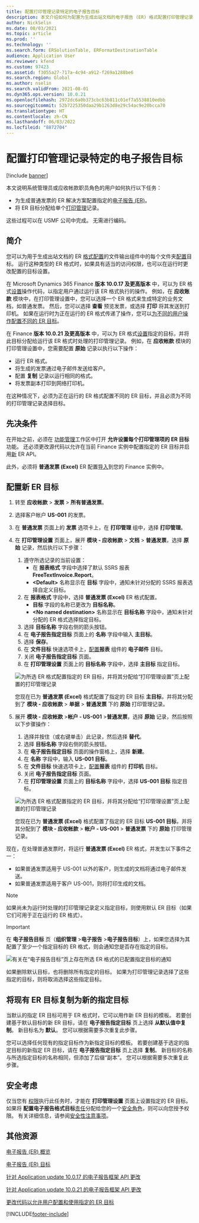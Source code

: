 ```yaml
---
title: 配置打印管理记录特定的电子报告目标
description: 本文介绍如何为配置为生成出站文档的电子报告 (ER) 格式配置打印管理记录特定目标。
author: NickSelin
ms.date: 08/03/2021
ms.topic: article
ms.prod: ''
ms.technology: ''
ms.search.form: ERSolutionTable, ERFormatDestinationTable
audience: Application User
ms.reviewer: kfend
ms.custom: 97423
ms.assetid: f3055a27-717a-4c94-a912-f269a1288be6
ms.search.region: Global
ms.author: nselin
ms.search.validFrom: 2021-08-01
ms.dyn365.ops.version: 10.0.21
ms.openlocfilehash: 2972dc6a0b373cbc63b811c01ef7a5538810edbb
ms.sourcegitcommit: 52b7225350daa29b1263d8e29c54ac9e20bcca70
ms.translationtype: HT
ms.contentlocale: zh-CN
ms.lasthandoff: 06/03/2022
ms.locfileid: "8872704"
---
```

# <a name="configure-print-management-record-specific-er-destinations"></a>配置打印管理记录特定的电子报告目标

[!include [banner](../includes/banner.md)]

本文说明系统管理员或应收帐款职员角色的用户如何执行以下任务：

- 为生成普通发票的 ER 解决方案配置指定的[电子报告 (ER)](general-electronic-reporting.md)。
- 将 ER 目标分配给单个[打印管理](document-reporting-services.md)记录。

这些过程可以在 USMF 公司中完成。 无需进行编码。

## <a name="introduction"></a>简介

您可以为用于生成出站文档的 ER [格式](general-electronic-reporting.md)[配置](general-electronic-reporting.md#Configuration)的文件输出组件中的每个文件夹[配置](electronic-reporting-destinations.md)目标。 运行这种类型的 ER 格式时，如果具有适当的访问权限，也可以在运行时更改配置的目标设置。

在 Microsoft Dynamics 365 Finance **版本 10.0.17 及更高版本** 中，可以为 ER 格式[设置](er-apis-app10-0-17.md)操作代码，以指定用户通过运行该 ER 格式执行的操作。 例如，在 **应收账款** 模块中，在打印管理设置中，您可以选择一个 ER 格式来生成特定的业务文档，如普通发票。 然后，您可以选择 **查看** 预览发票，或选择 **打印** 将其发送到打印机。 如果在运行时为正在运行的 ER 格式传递了操作，您可以[为不同的用户操作配置不同的 ER 目标](er-action-dependent-destinations.md)。

在 Finance **版本 10.0.21 及更高版本** 中，可以为 ER 格式[设置](er-apis-app10-0-21.md)指定的目标，并将此目标分配给运行该 ER 格式时处理的打印管理记录。 例如，在 **应收帐款** 模块的打印管理设置中，您需要配置 **原始** 记录以执行以下操作：

- 运行 ER 格式。
- 将生成的发票通过电子邮件发送给客户。
- 配置 **复制** 记录以运行相同的格式。
- 将发票副本打印到网络打印机。

在这种情况下，必须为正在运行的 ER 格式配置不同的 ER 目标，并且必须为不同的打印管理记录选择目标。

## <a name="prerequisites"></a>先决条件

在开始之前，必须在 [功能管理](../../fin-ops/get-started/feature-management/feature-management-overview.md#the-feature-management-workspace)工作区中打开 **允许设置每个打印管理项的 ER 目标** 功能。 还必须更改源代码以允许在当前 Finance 实例中配置指定的 ER 目标并启用[新](er-apis-app10-0-21.md) ER API。

此外，必须将 **普通发票 (Excel)** ER 配置[导入](er-download-configurations-global-repo.md)到您的 Finance 实例中。

## <a name="configure-a-new-er-destination"></a>配置新 ER 目标

1. 转至 **应收帐款** \> **发票** \> **所有普通发票**。
2. 选择客户帐户 **US-001** 的发票。
3. 在 **普通发票** 页面上的 **发票** 选项卡上，在 **打印管理** 组中，选择 **打印管理**。
4. 在 **打印管理设置** 页面上，展开 **模块 - 应收帐款** \> **文档** \> **普通发票**，选择 **原始** 记录，然后执行以下步骤：

    1.  遵守所选记录的当前设置：
        -   在 **报表格式** 字段中选择了默认 SSRS 报表 **FreeTextInvoice.Report**。
        -   **\<Default\>** 名称显示在 **目标** 字段中，通知未针对分配的 SSRS 报表选择自定义目标。 
    2.  在 **报表格式** 字段中，选择 **普通发票 (Excel)** ER 格式配置。
        -   **目标** 字段的名称已更改为 **目标名称**。
        -   **\<No named destination\>** 名称显示在 **目标名称** 字段中，通知未针对分配的 ER 格式选择指定目标。
    3.  选择 **目标名称** 字段右侧的箭头按钮。    
    4. 在 **电子报告指定目标** 页面上的 **名称** 字段中输入 **主目标**。
    5. 选择 **保存**。
    6. 在 **文件目标** 快速选项卡上，[配置](er-destination-type-email.md)**报表** 组件的 **电子邮件** 目标。
    7. 关闭 **电子报告指定目标** 页面。
    8. 在 **打印管理设置** 页面上的 **目标名称** 字段中，选择 **主目标** 指定目标。

    ![为所选 ER 格式配置指定的 ER 目标，并将其分配给“打印管理设置”页上配置的打印管理记录](./media/er-named-destinations-01.gif)

    您现在已为 **普通发票 (Excel)** 格式配置了指定的 ER 目标 **主目标**，并将其分配到了 **模块 - 应收帐款** \> **单据** \> **普通发票** 下的 **原始** 打印管理记录。

5. 展开 **模块 - 应收帐款** \>**帐户 - US-001** \>**普通发票**，选择 **原始** 记录，然后按照以下步骤操作：

    1. 选择并按住（或右键单击）此记录，然后选择 **替代**。
    2. 选择 **目标名称** 字段右侧的箭头按钮。
    3. 在 **电子报告指定目标** 页面的操作窗格上，选择 **新建**。
    4. 在 **名称** 字段中，输入 **US-001 目标**。
    5. 在 **文件目标** 快速选项卡上，[配置](er-destination-type-print.md)**报表** 组件的 **打印机** 目标。
    6. 关闭 **电子报告指定目标** 页面。
    7. 在 **打印管理设置** 页面上的 **目标名称** 字段中，选择 **US-001 目标** 指定目标。

    ![为所选 ER 格式配置指定的 ER 目标，并将其分配给“打印管理设置”页上配置的打印管理记录](./media/er-named-destinations-02.gif)

    您现在已为 **普通发票 (Excel)** 格式配置了指定的 ER 目标 **US-001 目标**，并将其分配到了 **模块 - 应收帐款** \> **帐户 - US-001** \> **普通发票** 下的 **原始** 打印管理记录。

现在，在处理普通发票时，将运行 **普通发票 (Excel)** ER 格式，并发生以下事件之一：

- 如果普通发票适用于 US-001 以外的客户，则生成的文档将通过电子邮件发送。
- 如果普通发票适用于客户 US-001，则将打印生成的文档。

> [!NOTE]
> 如果尚未为运行时处理的打印管理记录定义指定目标，则使用默认 ER 目标（如果它们可用于正在运行的 ER 格式）。

> [!IMPORTANT]
> 在 **电子报告目标** 页（**组织管理** \>**电子报告** \>**电子报告目标**）上，如果您选择为其配置了至少一个指定目标的 ER 格式，则会通知您是否存在指定的目标。
>
> ![有关在“电子报告目标”页上存在所选 ER 格式的已配置指定目标的通知](./media/er-named-destinations-03.png)
>
> 如果删除默认目标，也将删除所有指定的目标。 如果为打印管理记录选择了这些指定的目标，则将取消选择这些指定目标。

## <a name="copy-an-existing-er-destination-as-a-new-named-destination"></a>将现有 ER 目标复制为新的指定目标

当默认的指定 ER 目标可用于 ER 格式时，它可以用作新 ER 目标的模板。 若要创建基于默认目标的新 ER 目标，请在 **电子报告指定目标** 页上选择 **从默认值中复制**。 新目标名为 **默认**。 您可以根据需要多次重复此步骤。

您可以选择任何现有的指定目标作为新指定目标的模板。 若要创建基于选定的指定目标的新指定 ER 目标，请在 **电子报告指定目标** 页上选择 **复制**。 新目标的名称与所选指定目标的名称相同，但添加了后缀“副本”。 您可以根据需要多次重复此步骤。

## <a name="security-considerations"></a>安全考虑

仅当您有 [权限](../sysadmin/role-based-security.md#permissions)执行此任务时，才能在 **打印管理设置** 页面上设置指定的 ER 目标。 如果将 **配置电子报告格式目标**[责任](../sysadmin/role-based-security.md#duties)分配给您的一个[安全角色](../sysadmin/role-based-security.md#security-roles)，则可以向您授予权限。 有关详细信息，请参阅[安全性注意事项](electronic-reporting-destinations.md#security-considerations)。

## <a name="additional-resources"></a>其他资源

[电子报告 (ER) 概览](general-electronic-reporting.md)

[电子报告 (ER) 目标](electronic-reporting-destinations.md)

[针对 Application update 10.0.17 的电子报告框架 API 更改](er-apis-app10-0-17.md)

[针对 Application update 10.0.21 的电子报告框架 API 更改](er-apis-app10-0-21.md)

[更改代码以允许用户配置和使用指定的 ER 目标](er-api-named-destinations.md)

[!INCLUDE[footer-include](../../../includes/footer-banner.md)]
